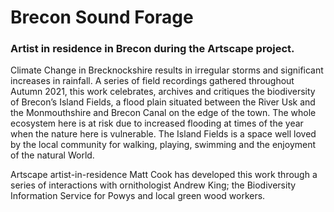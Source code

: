 # Brecon Sound Forage

### Artist in residence in Brecon during the Artscape project.

Climate Change in Brecknockshire results in irregular storms and significant increases in rainfall. A series of field recordings gathered throughout Autumn 2021, this work celebrates, archives and critiques the biodiversity of Brecon’s Island Fields, a flood plain situated between the River Usk and the Monmouthshire and Brecon Canal on the edge of the town. The whole ecosystem here is at risk due to increased flooding at times of the year when the nature here is vulnerable. The Island Fields is a space well loved by the local community for walking, playing, swimming and the enjoyment of the natural World.

Artscape artist-in-residence Matt Cook has developed this work through a series of interactions with ornithologist Andrew King; the Biodiversity Information Service for Powys and local green wood workers.
